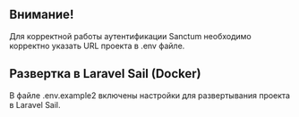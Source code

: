 ## Внимание!
Для корректной работы аутентификации Sanctum необходимо корректно указать URL проекта в .env файле.


## Развертка в Laravel Sail (Docker)
В файле .env.example2 включены настройки для развертывания проекта в Laravel Sail.
